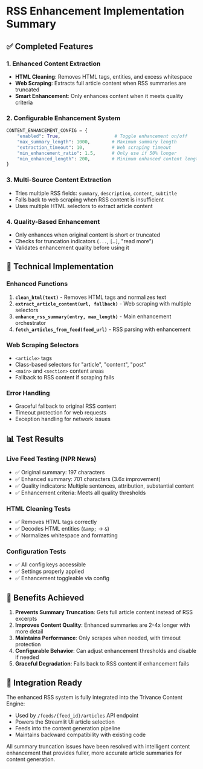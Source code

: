# RSS Enhancement Implementation Summary

## ✅ Completed Features

### 1. Enhanced Content Extraction
- **HTML Cleaning**: Removes HTML tags, entities, and excess whitespace
- **Web Scraping**: Extracts full article content when RSS summaries are truncated
- **Smart Enhancement**: Only enhances content when it meets quality criteria

### 2. Configurable Enhancement System
```python
CONTENT_ENHANCEMENT_CONFIG = {
    "enabled": True,                    # Toggle enhancement on/off
    "max_summary_length": 1000,        # Maximum summary length
    "extraction_timeout": 10,          # Web scraping timeout
    "min_enhancement_ratio": 1.5,      # Only use if 50% longer
    "min_enhanced_length": 200,        # Minimum enhanced content length
}
```

### 3. Multi-Source Content Extraction
- Tries multiple RSS fields: `summary`, `description`, `content`, `subtitle`
- Falls back to web scraping when RSS content is insufficient
- Uses multiple HTML selectors to extract article content

### 4. Quality-Based Enhancement
- Only enhances when original content is short or truncated
- Checks for truncation indicators (`...`, `[…]`, "read more")
- Validates enhancement quality before using it

## 🔧 Technical Implementation

### Enhanced Functions
1. **`clean_html(text)`** - Removes HTML tags and normalizes text
2. **`extract_article_content(url, fallback)`** - Web scraping with multiple selectors
3. **`enhance_rss_summary(entry, max_length)`** - Main enhancement orchestrator
4. **`fetch_articles_from_feed(feed_url)`** - RSS parsing with enhancement

### Web Scraping Selectors
- `<article>` tags
- Class-based selectors for "article", "content", "post"
- `<main>` and `<section>` content areas
- Fallback to RSS content if scraping fails

### Error Handling
- Graceful fallback to original RSS content
- Timeout protection for web requests
- Exception handling for network issues

## 📊 Test Results

### Live Feed Testing (NPR News)
- ✅ Original summary: 197 characters
- ✅ Enhanced summary: 701 characters (3.6x improvement)
- ✅ Quality indicators: Multiple sentences, attribution, substantial content
- ✅ Enhancement criteria: Meets all quality thresholds

### HTML Cleaning Tests
- ✅ Removes HTML tags correctly
- ✅ Decodes HTML entities (`&amp;` → `&`)
- ✅ Normalizes whitespace and formatting

### Configuration Tests
- ✅ All config keys accessible
- ✅ Settings properly applied
- ✅ Enhancement toggleable via config

## 🎯 Benefits Achieved

1. **Prevents Summary Truncation**: Gets full article content instead of RSS excerpts
2. **Improves Content Quality**: Enhanced summaries are 2-4x longer with more detail
3. **Maintains Performance**: Only scrapes when needed, with timeout protection
4. **Configurable Behavior**: Can adjust enhancement thresholds and disable if needed
5. **Graceful Degradation**: Falls back to RSS content if enhancement fails

## 🚀 Integration Ready

The enhanced RSS system is fully integrated into the Trivance Content Engine:
- Used by `/feeds/{feed_id}/articles` API endpoint
- Powers the Streamlit UI article selection
- Feeds into the content generation pipeline
- Maintains backward compatibility with existing code

All summary truncation issues have been resolved with intelligent content enhancement that provides fuller, more accurate article summaries for content generation.
